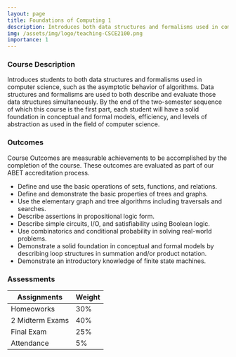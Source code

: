 ```yaml
---
layout: page
title: Foundations of Computing 1
description: Introduces both data structures and formalisms used in computer science, such as the asymptotic behavior of algorithms. 
img: /assets/img/logo/teaching-CSCE2100.png
importance: 1
---
```


### Course Description ###

Introduces students to both data structures and formalisms used in computer science, such as the asymptotic behavior of algorithms. Data structures and formalisms are used to both describe and evaluate those data structures simultaneously. By the end of the two-semester sequence of which this course is the first part, each student will have a solid foundation in conceptual and formal models, efficiency, and levels of abstraction as used in the field of computer science.
  
### Outcomes ###

Course Outcomes are measurable achievements to be accomplished by the completion of the course.  These outcomes are evaluated as part of our ABET accreditation process.
* Define and use the basic operations of sets, functions, and relations.
* Define and demonstrate the basic properties of trees and graphs.
* Use the elementary graph and tree algorithms including traversals and searches.
* Describe assertions in propositional logic form.
* Describe simple circuits, I/O, and satisfiability using Boolean logic.
* Use combinatorics and conditional probability in solving real-world problems.
* Demonstrate a solid foundation in conceptual and formal models by describing loop structures in summation and/or product notation.
* Demonstrate an introductory knowledge of finite state machines.

### Assessments ###

Assignments            | Weight
---------------------- | -------
Homeoworks             | 30%
2 Midterm Exams        | 40%
Final Exam             | 25%
Attendance             | 5%

